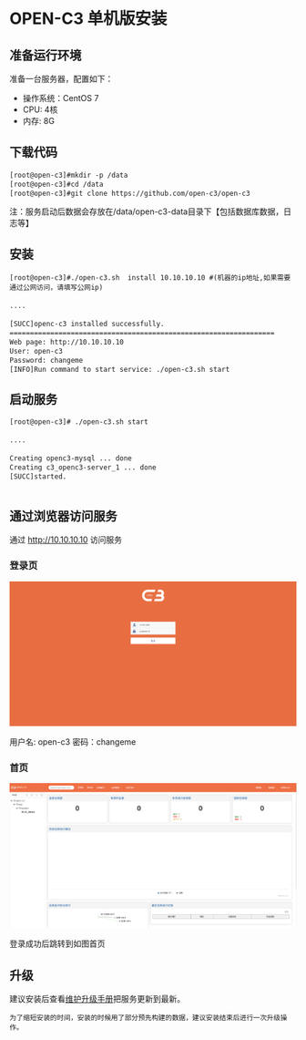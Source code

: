 # OPEN-C3 单机版安装

## 准备运行环境

准备一台服务器，配置如下：
* 操作系统：CentOS 7
* CPU: 4核
* 内存: 8G

## 下载代码

```
[root@open-c3]#mkdir -p /data
[root@open-c3]#cd /data
[root@open-c3]#git clone https://github.com/open-c3/open-c3
```
注：服务启动后数据会存放在/data/open-c3-data目录下【包括数据库数据，日志等】

## 安装

```
[root@open-c3]#./open-c3.sh  install 10.10.10.10 #(机器的ip地址,如果需要通过公网访问，请填写公网ip)

....

[SUCC]openc-c3 installed successfully.
=================================================================
Web page: http://10.10.10.10
User: open-c3
Password: changeme
[INFO]Run command to start service: ./open-c3.sh start
```

## 启动服务

```
[root@open-c3]# ./open-c3.sh start

....

Creating openc3-mysql ... done
Creating c3_openc3-server_1 ... done
[SUCC]started.


```

## 通过浏览器访问服务

通过 http://10.10.10.10 访问服务

### 登录页
![登录页面](/单机版安装/images/登录页面.png)

用户名: open-c3 密码：changeme

### 首页
![刚安装完的首页](/单机版安装/images/刚安装完的首页.png)

登录成功后跳转到如图首页

## 升级

建议安装后查看[维护升级手册](/维护升级/README.md)把服务更新到最新。

```
为了缩短安装的时间，安装的时候用了部分预先构建的数据，建议安装结束后进行一次升级操作。
```